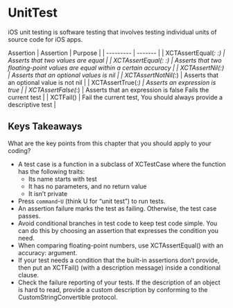 # UnitTest
iOS unit testing is software testing that involves testing individual units of source code for iOS apps.

Assertion
| Assertion | Purpose |
| --------- | ------- |
| XCTAssertEqual(_: _:) | Asserts that two values are equal |
| XCTAssertEqual(_: _:) | Asserts that two floating-point values are equal within a certain accuracy |
| XCTAssertNil(_:) | Asserts that an optional values is nil |
| XCTAssertNotNil(_:) | Asserts that an optional value is not nil |
| XCTAssertTrue(_:) | Asserts an expression is true |
| XCTAssertFalse(_:) | Asserts that an expression is false Fails the current test |
| XCTFail() | Fail the current test, You should always provide a descriptive test |

## Keys Takeaways
What are the key points from this chapter that you should apply to your
coding?
- A test case is a function in a subclass of XCTestCase where the function has
the following traits:
	- Its name starts with test
	- It has no parameters, and no return value
	- It isn’t private
- Press ```command```-```U``` (think U for “unit test”) to run tests.
- An assertion failure marks the test as failing. Otherwise, the test case
passes.
- Avoid conditional branches in test code to keep test code simple. You can
do this by choosing an assertion that expresses the condition you need.
- When comparing floating-point numbers, use XCTAssertEqual() with an accuracy: argument.
- If your test needs a condition that the built-in assertions don’t provide,
then put an XCTFail() (with a description message) inside a conditional
clause.
- Check the failure reporting of your tests. If the description of an object is
hard to read, provide a custom description by conforming to the CustomStringConvertible protocol.
